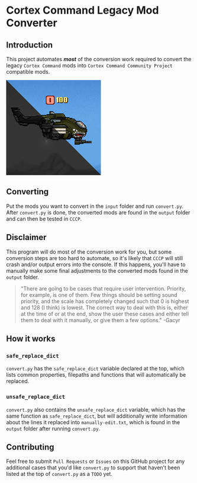 # Cortex Command Legacy Mod Converter

## Introduction
This project automates ***most*** of the conversion work required to convert the legacy `Cortex Command` mods into `Cortex Command Community Project` compatible mods.

![project-icon](cclmc-icon.png)

## Converting
Put the mods you want to convert in the `input` folder and run `convert.py`. After `convert.py` is done, the converted mods are found in the `output` folder and can then be tested in `CCCP`.

## Disclaimer
This program will do most of the conversion work for you, but some conversion steps are too hard to automate, so it's likely that `CCCP` will still crash and/or output errors into the console. If this happens, you'll have to manually make some final adjustments to the converted mods found in the `output` folder.

> "There are going to be cases that require user intervention. Priority, for example, is one of them. Few things should be setting sound priority, and the scale has completely changed such that 0 is highest and 128 (I think) is lowest. The correct way to deal with this is, either at the time of or at the end, show the user these cases and either tell them to deal with it manually, or give them a few options." -Gacyr

## How it works
### `safe_replace_dict`
`convert.py` has the `safe_replace_dict` variable declared at the top, which lists common properties, filepaths and functions that will automatically be replaced.

### `unsafe_replace_dict`
`convert.py` also contains the `unsafe_replace_dict` variable, which has the same function as `safe_replace_dict`, but will additionally write information about the lines it replaced into `manually-edit.txt`, which is found in the `output` folder after running `convert.py`.

## Contributing
Feel free to submit `Pull Requests` or `Issues` on this GitHub project for any additional cases that you'd like `convert.py` to support that haven't been listed at the top of `convert.py` as a `TODO` yet.